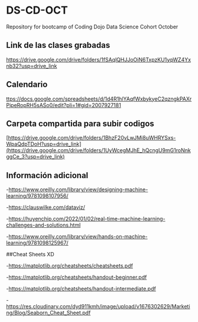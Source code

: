 # DS-CD-OCT
Repository for bootcamp of Coding Dojo Data Science Cohort October

## Link de las clases grabadas
[https://drive.google.com/drive/folders/1fSAqlQHJJoOiN6TxpzKU1yqWZ4Yxnb32?usp=drive_link ](https://drive.google.com/drive/folders/1fSAqlQHJJoOiN6TxpzKU1yqWZ4Yxnb32?usp=drive_link )


## Calendario
[ttps://docs.google.com/spreadsheets/d/1d4R1hlYAqfWxbykyeC2qzngkPAXrPipeRopRH5sASo0/edit?pli=1#gid=2007927181](https://docs.google.com/spreadsheets/d/1d4R1hlYAqfWxbykyeC2qzngkPAXrPipeRopRH5sASo0/edit?pli=1#gid=2007927181)

## Carpeta compartida para subir codigos
[https://drive.google.com/drive/folders/1BhzF20vLwJMi8uWHRYSxs-WpaQdpTDoH?usp=drive_link](https://drive.google.com/drive/folders/1UyWcegMJhE_hQcngU9mG1roNnkggCe_3?usp=drive_link)

## Información adicional
-https://www.oreilly.com/library/view/designing-machine-learning/9781098107956/

-https://clauswilke.com/dataviz/

-https://huyenchip.com/2022/01/02/real-time-machine-learning-challenges-and-solutions.html

-https://www.oreilly.com/library/view/hands-on-machine-learning/9781098125967/

##Cheat Sheets XD

-https://matplotlib.org/cheatsheets/cheatsheets.pdf

-https://matplotlib.org/cheatsheets/handout-beginner.pdf

-https://matplotlib.org/cheatsheets/handout-intermediate.pdf

-https://res.cloudinary.com/dyd911kmh/image/upload/v1676302629/Marketing/Blog/Seaborn_Cheat_Sheet.pdf


